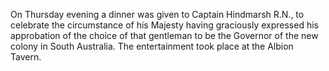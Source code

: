 On Thursday evening a dinner was given to Captain Hindmarsh R.N., to celebrate the circumstance of his Majesty having graciously expressed his approbation of the choice of that gentleman to be the Governor of the new colony in South Australia. The entertainment took place at the Albion Tavern.